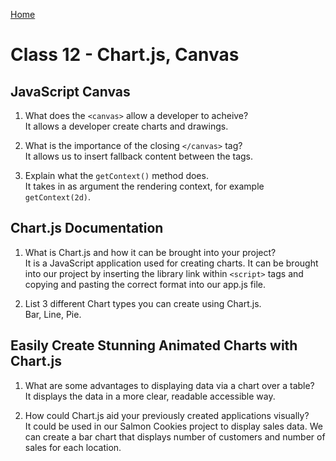 [Home](/README.md)

# Class 12 - Chart.js, Canvas

## JavaScript Canvas

1. What does the `<canvas>` allow a developer to acheive?  
    It allows a developer create charts and drawings.

2. What is the importance of the closing `</canvas>` tag?  
    It allows us to insert fallback content between the tags.

3. Explain what the `getContext()` method does.  
    It takes in as argument the rendering context, for example `getContext(2d)`.

## Chart.js Documentation

1. What is Chart.js and how it can be brought into your project?  
    It is a JavaScript application used for creating charts. It can be brought into our project by inserting the library link within `<script>` tags and copying and pasting the correct format into our app.js file.

2. List 3 different Chart types you can create using Chart.js.  
    Bar, Line, Pie.

## Easily Create Stunning Animated Charts with Chart.js

1. What are some advantages to displaying data via a chart over a table?  
    It displays the data in a more clear, readable accessible way.

2. How could Chart.js aid your previously created applications visually?  
    It could be used in our Salmon Cookies project to display sales data. We can create a bar chart that displays number of customers and number of sales for each location.
